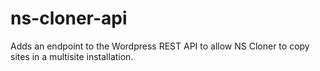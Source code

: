 # ns-cloner-api
Adds an endpoint to the Wordpress REST API to allow NS Cloner to copy sites in a multisite installation.
